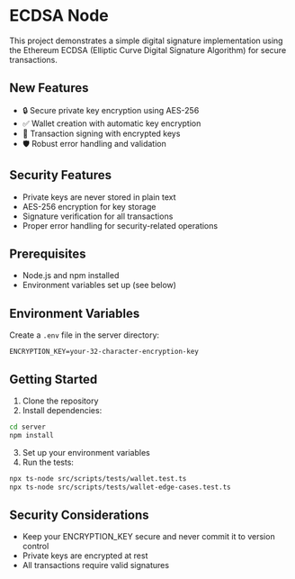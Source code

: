 # ECDSA Node

This project demonstrates a simple digital signature implementation using the Ethereum ECDSA (Elliptic Curve Digital Signature Algorithm) for secure transactions.

## New Features
- 🔒 Secure private key encryption using AES-256
- ✅ Wallet creation with automatic key encryption
- 💫 Transaction signing with encrypted keys
- 🛡️ Robust error handling and validation

## Security Features
- Private keys are never stored in plain text
- AES-256 encryption for key storage
- Signature verification for all transactions
- Proper error handling for security-related operations

## Prerequisites
- Node.js and npm installed
- Environment variables set up (see below)

## Environment Variables
Create a `.env` file in the server directory:
```env
ENCRYPTION_KEY=your-32-character-encryption-key
```

## Getting Started
1. Clone the repository
2. Install dependencies:
```bash
cd server
npm install
```

3. Set up your environment variables
4. Run the tests:
```bash
npx ts-node src/scripts/tests/wallet.test.ts
npx ts-node src/scripts/tests/wallet-edge-cases.test.ts
```

## Security Considerations
- Keep your ENCRYPTION_KEY secure and never commit it to version control
- Private keys are encrypted at rest
- All transactions require valid signatures